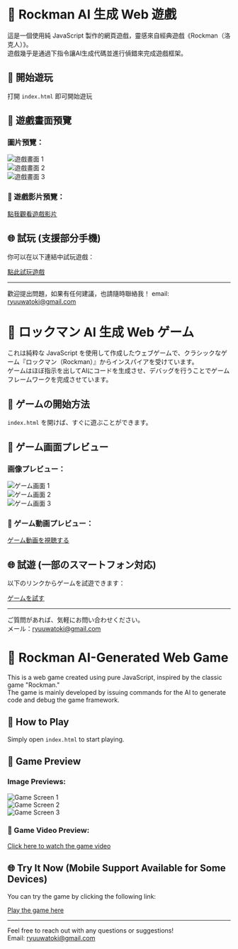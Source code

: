 # 🤖 Rockman AI 生成 Web 遊戲

這是一個使用純 JavaScript 製作的網頁遊戲，靈感來自經典遊戲《Rockman（洛克人）》。  
遊戲幾乎是通過下指令讓AI生成代碼並進行偵錯來完成遊戲框架。

## 🚀 開始遊玩

打開 `index.html` 即可開始遊玩

## 📸 遊戲畫面預覽

### 圖片預覽：

![遊戲畫面 1](readme/091.gif)  
![遊戲畫面 2](readme/02.PNG)  
![遊戲畫面 3](readme/03.PNG)

### 🎥 遊戲影片預覽：

[點我觀看遊戲影片](readme/video.mp4)

## 🌐 試玩 (支援部分手機)

你可以在以下連結中試玩遊戲：

[點此試玩遊戲](https://watoki-webgame-famicom-rockman.web.app/)

---

歡迎提出問題，如果有任何建議，也請隨時聯絡我！
email: ryuuwatoki@gmail.com

# 🤖 ロックマン AI 生成 Web ゲーム

これは純粋な JavaScript を使用して作成したウェブゲームで、クラシックなゲーム『ロックマン（Rockman）』からインスパイアを受けています。  
ゲームはほぼ指示を出してAIにコードを生成させ、デバッグを行うことでゲームフレームワークを完成させています。

## 🚀 ゲームの開始方法

`index.html` を開けば、すぐに遊ぶことができます。

## 📸 ゲーム画面プレビュー

### 画像プレビュー：

![ゲーム画面 1](readme/01.PNG)  
![ゲーム画面 2](readme/02.PNG)  
![ゲーム画面 3](readme/03.PNG)

### 🎥 ゲーム動画プレビュー：

[ゲーム動画を視聴する](readme/video.mp4)

## 🌐 試遊 (一部のスマートフォン対応)

以下のリンクからゲームを試遊できます：

[ゲームを試す](https://watoki-webgame-famicom-rockman.web.app/)

---

ご質問があれば、気軽にお問い合わせください。  
メール：ryuuwatoki@gmail.com


# 🤖 Rockman AI-Generated Web Game

This is a web game created using pure JavaScript, inspired by the classic game "Rockman."  
The game is mainly developed by issuing commands for the AI to generate code and debug the game framework.

## 🚀 How to Play

Simply open `index.html` to start playing.

## 📸 Game Preview

### Image Previews:

![Game Screen 1](readme/01.PNG)  
![Game Screen 2](readme/02.PNG)  
![Game Screen 3](readme/03.PNG)

### 🎥 Game Video Preview:

[Click here to watch the game video](readme/video.mp4)

## 🌐 Try It Now (Mobile Support Available for Some Devices)

You can try the game by clicking the following link:

[Play the game here](https://watoki-webgame-famicom-rockman.web.app/)

---

Feel free to reach out with any questions or suggestions!  
Email: ryuuwatoki@gmail.com
